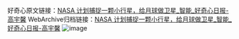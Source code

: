 好奇心原文链接：[NASA 计划捕捉一颗小行星，给月球做卫星_智能_好奇心日报-高宇馨](https://www.qdaily.com/articles/7883.html)
WebArchive归档链接：[NASA 计划捕捉一颗小行星，给月球做卫星_智能_好奇心日报-高宇馨](http://web.archive.org/web/20170929030823/http://www.qdaily.com:80/articles/7883.html)
![image](http://ww3.sinaimg.cn/large/007d5XDply1g3wk3pns7lj30u03d44qp)